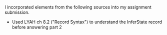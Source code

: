 I incorporated elements from the following sources into my assignment submission.

* Used LYAH ch 8.2 ("Record Syntax") to understand the InferState record before answering part 2